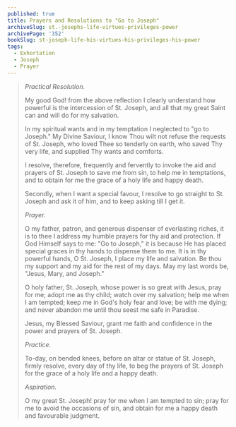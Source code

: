 ```yaml
---
published: true
title: Prayers and Resolutions to "Go to Joseph"
archiveSlug: st.-josephs-life-virtues-privileges-power
archivePage: '352'
bookSlug: st-joseph-life-his-virtues-his-privileges-his-power
tags:
  - Exhortation
  - Joseph
  - Prayer
---
```


> *Practical Resolution.*
>
> My good God! from the above reflection I clearly understand how powerful is the intercession of St. Joseph, and all that my great Saint can and will do for my salvation.
>
> In my spiritual wants and in my temptation I neglected to "go to Joseph." My Divine Saviour, I know Thou wilt not refuse the requests of St. Joseph, who loved Thee so tenderly on earth, who saved Thy very life, and supplied Thy wants and comforts.
>
> I resolve, therefore, frequently and fervently to invoke the aid and prayers of St. Joseph to save me from sin, to help me in temptations, and to obtain for me the grace of a holy life and happy death.
>
> Secondly, when I want a special favour, I resolve to go straight to St. Joseph and ask it of him, and to keep asking till I get it.
>
> *Prayer.*
>
> O my father, patron, and generous dispenser of everlasting riches, it is to thee I address my humble prayers for thy aid and protection. If God Himself says to me: "Go to Joseph," it is because He has placed special graces in thy hands to dispense them to me. It is in thy powerful hands, O St. Joseph, I place my life and salvation. Be thou my support and my aid for the rest of my days. May my last words be, "Jesus, Mary, and Joseph."
>
> O holy father, St. Joseph, whose power is so great with Jesus, pray for me; adopt me as thy child; watch over my salvation; help me when I am tempted; keep me in God's holy fear and love; be with me dying; and never abandon me until thou seest me safe in Paradise.
>
> Jesus, my Blessed Saviour, grant me faith and confidence in the power and prayers of St. Joseph.
>
> *Practice.*
>
> To-day, on bended knees, before an altar or statue of St. Joseph, firmly resolve, every day of thy life, to beg the prayers of St. Joseph for the grace of a holy life and a happy death.
>
> *Aspiration.*
>
> O my great St. Joseph! pray for me when I am tempted to sin; pray for me to avoid the occasions of sin, and obtain for me a happy death and favourable judgment.
